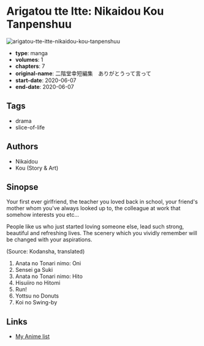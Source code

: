 # Arigatou tte Itte: Nikaidou Kou Tanpenshuu

![arigatou-tte-itte-nikaidou-kou-tanpenshuu](https://cdn.myanimelist.net/images/manga/3/239723.jpg)

-   **type**: manga
-   **volumes**: 1
-   **chapters**: 7
-   **original-name**: 二階堂幸短編集　ありがとうって言って
-   **start-date**: 2020-06-07
-   **end-date**: 2020-06-07

## Tags

-   drama
-   slice-of-life

## Authors

-   Nikaidou
-   Kou (Story & Art)

## Sinopse

Your first ever girlfriend, the teacher you loved back in school, your friend's mother whom you've always looked up to, the colleague at work that somehow interests you etc...

People like us who just started loving someone else, lead such strong, beautiful and refreshing lives. The scenery which you vividly remember will be changed with your aspirations.

(Source: Kodansha, translated)

1. Anata no Tonari nimo: Oni
2. Sensei ga Suki
3. Anata no Tonari nimo: Hito
4. Hisuiiro no Hitomi
5. Run!
6. Yottsu no Donuts
7. Koi no Swing-by

## Links

-   [My Anime list](https://myanimelist.net/manga/132736/Arigatou_tte_Itte__Nikaidou_Kou_Tanpenshuu)
